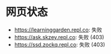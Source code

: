 # 网页状态
- https://learninggarden.repl.co: 失败
- https://ask.skzey.repl.co: 失败 (403)
- https://ssd.zockq.repl.co: 失败 (403)
